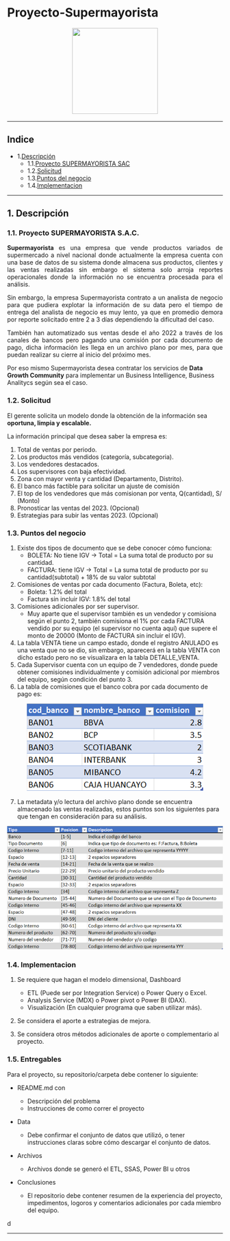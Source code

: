 # Proyecto-Supermayorista

<p align="center">
  <img src="https://media.licdn.com/dms/image/C4E22AQH1E8vrhitwaw/feedshare-shrink_800/0/1673874172503?e=2147483647&v=beta&t=jAvwaoGpwnLjnNsPox1FD-rtTqRcB_MwCyt3h5JQ5ew" width="200" height="200">
</p>

---
## Indice

- 1.[Descripción](#1-descripción)
  - 1.1.[Proyecto SUPERMAYORISTA SAC](#11-proyecto-supermayorista-sac)
  - 1.2.[Solicitud](#12-solicitud)
  - 1.3.[Puntos del negocio](#13-puntos-del-negocio)
  - 1.4.[Implementacion](#14-implementacion)


---
## 1. Descripción
### 1.1. Proyecto SUPERMAYORISTA S.A.C.

<p align="justify">
<b>Supermayorista</b> es una empresa que vende productos variados de supermercado a nivel nacional donde actualmente la empresa cuenta con una base de datos de su sistema donde almacena sus productos, clientes y las ventas realizadas sin embargo el sistema solo arroja reportes operacionales donde la información no se encuentra procesada para el análisis. 
</p>
<p align="justify">
Sin embargo, la empresa Supermayorista contrato a un analista de negocio para que pudiera explotar la información de su data pero el tiempo de entrega del analista de negocio es muy lento, ya que en promedio demora por reporte solicitado entre 2 a 3 días dependiendo la dificultad del caso.
</p>
<p align="justify">
También han automatizado sus ventas desde el año 2022 a través de los canales de bancos pero pagando una comisión por cada documento de pago, dicha información les llega en un archivo plano por mes, para que puedan realizar su cierre al inicio del próximo mes.
  
Por eso mismo Supermayorista desea contratar los servicios de <b>Data Growth Community</b> para implementar un Business Intelligence, Business Analitycs según sea el caso.
</p>

### 1.2. Solicitud 

El gerente solicita un modelo donde la obtención de la información sea **oportuna, limpia y escalable.**

La información principal que desea saber la empresa es: 

1. Total de ventas por periodo.
2. Los productos más vendidos (categoría, subcategoria).
3. Los vendedores destacados.
4. Los supervisores con baja efectividad.
5. Zona con mayor venta y cantidad (Departamento, Distrito).
6. El banco más factible para solicitar un ajuste de comisión
7. El top de los vendedores que más comisionan por venta, Q(cantidad), S/ (Monto)
8. Pronosticar las ventas del 2023. (Opcional)
9. Estrategias para subir las ventas 2023. (Opcional)

### 1.3. Puntos del negocio

1. Existe dos tipos de documento que se debe conocer cómo funciona:
    - BOLETA: No tiene IGV -> Total = La suma total de producto por su cantidad.
    - FACTURA: tiene IGV -> Total = La suma total de producto por su cantidad(subtotal) + 18% de su valor subtotal
2. Comisiones de ventas por cada documento (Factura, Boleta, etc):
    - Boleta: 1.2% del total
    - Factura sin incluir IGV: 1.8% del total 
3. Comisiones adicionales por ser supervisor.
    - Muy aparte que el supervisor también es un vendedor y comisiona según el punto 2, también comisiona el 1% por cada FACTURA vendido por su equipo (el supervisor no cuenta aquí) que supere el monto de 20000 (Monto de FACTURA sin incluir el IGV).
4. La tabla VENTA tiene un campo estado, donde el registro ANULADO es una venta que no se dio, sin embargo, aparecerá en la tabla VENTA con dicho estado pero no se visualizara en la tabla DETALLE_VENTA.
5. Cada Supervisor cuenta con un equipo de 7 vendedores, donde puede obtener comisiones individualmente y comisión adicional por miembros del equipo, según condición del punto 3.
6. La tabla de comisiones que el banco cobra por cada documento de pago es:

<p align="center">
  <img src="https://github.com/Squad-Battle-4-the-top/Proyecto-Supermayorista/blob/main/images/dim_banco.png">
</p>

7.  La metadata y/o lectura del archivo plano donde se encuentra almacenado las ventas realizadas, estos puntos son los siguientes para que tengan en consideración para su análisis.

<p align="center">
  <img src="https://github.com/Squad-Battle-4-the-top/Proyecto-Supermayorista/blob/main/images/metadata_banco.png">
</p>

### 1.4. Implementacion

1.	Se requiere que hagan el modelo dimensional, Dashboard
    - ETL (Puede ser por Integration Service) o Power Query o Excel.
    - Analysis Service (MDX) o Power pivot o Power BI (DAX).
    - Visualización (En cualquier programa que saben utilizar más).

2.	Se considera el aporte a estrategias de mejora.
3.	Se considera otros métodos adicionales de aporte o complementario al proyecto.


### 1.5. Entregables

Para el proyecto, su repositorio/carpeta debe contener lo siguiente:

  - README.md con 
    - Descripción del problema
    - Instrucciones de como correr el proyecto
  
  - Data
    - Debe confirmar el conjunto de datos que utilizó, o tener instrucciones claras sobre cómo descargar el conjunto de datos.

  - Archivos
    - Archivos donde se generó el ETL, SSAS, Power BI u otros
  
  - Conclusiones
    - El repositorio debe contener resumen de la experiencia del proyecto, impedimentos, logoros y comentarios adicionales por cada miembro del equipo.
    
d

---
